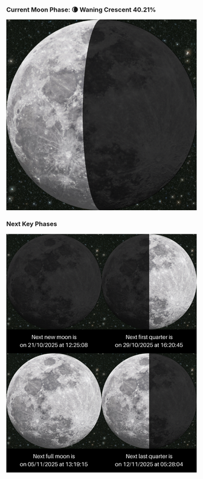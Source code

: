 ### Current Moon Phase: 🌘 Waning Crescent 40.21%
![Moon Phase](moonphase.png)
### Next Key Phases
![Gallery](gallery.png)